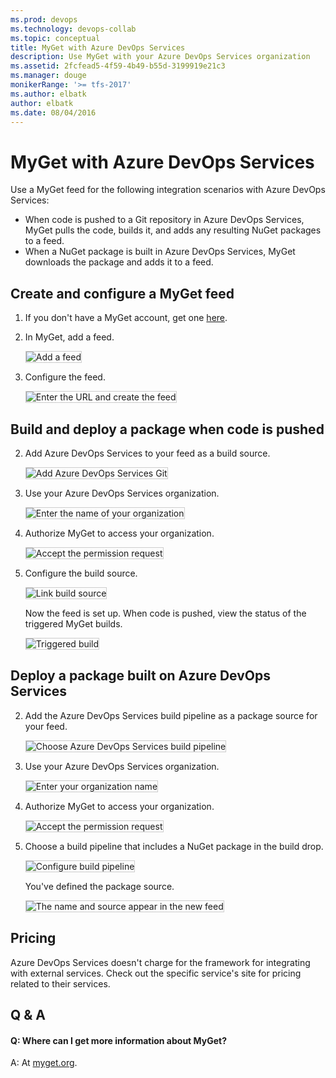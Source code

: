 ```yaml
---
ms.prod: devops
ms.technology: devops-collab
ms.topic: conceptual
title: MyGet with Azure DevOps Services
description: Use MyGet with your Azure DevOps Services organization
ms.assetid: 2fcfead5-4f59-4b49-b55d-3199919e21c3
ms.manager: douge
monikerRange: '>= tfs-2017'
ms.author: elbatk
author: elbatk
ms.date: 08/04/2016
---
```


# MyGet with Azure DevOps Services

Use a MyGet feed for the following integration scenarios with Azure DevOps Services:

- When code is pushed to a Git repository in Azure DevOps Services, MyGet pulls the code, builds it, and adds any resulting NuGet packages to a feed. 
- When a NuGet package is built in Azure DevOps Services, MyGet downloads the package and adds it to a feed.

## Create and configure a MyGet feed

1. If you don't have a MyGet account, get one [here](http://myget.org/).

2. In MyGet, add a feed.

   <img alt="Add a feed" src="./_img/myget/new-feed.png" style="border: 1px solid #CCCCCC" />

3. Configure the feed.

   <img alt="Enter the URL and create the feed" src="./_img/myget/create-feed.png" style="border: 1px solid #CCCCCC" />

## Build and deploy a package when code is pushed

2. Add Azure DevOps Services to your feed as a build source.

   <img alt="Add Azure DevOps Services Git" src="./_img/myget/add-build-source.png" style="border: 1px solid #CCCCCC" />

3. Use your Azure DevOps Services organization.

   <img alt="Enter the name of your organization" src="./_img/myget/vso-account.png" style="border: 1px solid #CCCCCC" />

4. Authorize MyGet to access your organization.

   <img alt="Accept the permission request" src="./_img/myget/authorize.png" style="border: 1px solid #CCCCCC" />

5. Configure the build source.

   <img alt="Link build source" src="./_img/myget/link-build-source.png" style="border: 1px solid #CCCCCC" />

    Now the feed is set up. When code is pushed, view the status of the triggered MyGet builds.

    <img alt="Triggered build" src="./_img/myget/triggered-build.png" style="border: 1px solid #CCCCCC" />

## Deploy a package built on Azure DevOps Services
 
2. Add the Azure DevOps Services build pipeline as a package source for your feed.

   <img alt="Choose Azure DevOps Services build pipeline" src="./_img/myget/add-package-source.png" style="border: 1px solid #CCCCCC" />

3. Use your Azure DevOps Services organization.

   <img alt="Enter your organization name" src="./_img/myget/vso-account.png" style="border: 1px solid #CCCCCC" />

4. Authorize MyGet to access your organization.

   <img alt="Accept the permission request" src="./_img/myget/authorize.png" style="border: 1px solid #CCCCCC" />

5. Choose a build pipeline that includes a NuGet package in the build drop.

   <img alt="Configure build pipeline" src="./_img/myget/configure-build-definition.png" style="border: 1px solid #CCCCCC" />

    You've defined the package source.

    <img alt="The name and source appear in the new feed" src="./_img/myget/completed-feed.png" style="border: 1px solid #CCCCCC" />

## Pricing
Azure DevOps Services doesn't charge for the framework for integrating with external services. Check out the specific service's site
for pricing related to their services. 

## Q & A

<!-- BEGINSECTION class="m-qanda" -->

#### Q: Where can I get more information about MyGet?

A: At [myget.org](http://www.myget.org/).

<!-- ENDSECTION -->
